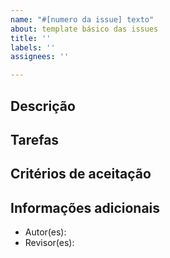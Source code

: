 ```yaml
---
name: "#[numero da issue] texto"
about: template básico das issues
title: ''
labels: ''
assignees: ''

---
```


## Descrição

## Tarefas

## Critérios de aceitação

## Informações adicionais
- Autor(es):
- Revisor(es):
